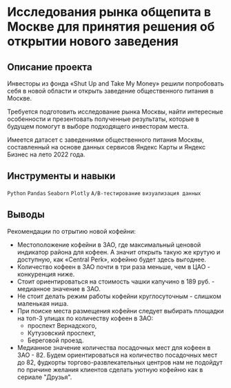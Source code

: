 # Исследования рынка общепита в Москве для принятия решения об открытии нового заведения	

## Описание проекта
Инвесторы из фонда «Shut Up and Take My Money» решили попробовать себя в новой области и открыть заведение общественного питания в Москве.

Требуется подготовить исследование рынка Москвы, найти интересные особенности и презентовать полученные результаты, которые в будущем помогут в выборе подходящего инвесторам места.

Имеется датасет с заведениями общественного питания Москвы, составленный на основе данных сервисов Яндекс Карты и Яндекс Бизнес на лето 2022 года.

## Инструменты и навыки
`Python` `Pandas` `Seaborn` `Plotly` `А/В-тестирование` `визуализация данных`

## Выводы
Рекомендации по отрытию новой кофейни:
- Местоположение кофейни в ЗАО, где максимальный ценовой индикатор района для кофеен. А значит открыть такую же крутую и доступную, как «Central Perk», кофейню будет здесь выгоднее.
- Количество кофеен в ЗАО почти в три раза меньше, чем в ЦАО - конкуренция ниже.
- Стоит ориентироваться на стоимость чашки капучино в 189 руб. - медианное значение в ЗАО.
- Не стоит делать режим работы кофейни круглосуточным - слишком маленькая ниша.
- При поиске места размещения кофейни следует выбирать площадки на топ-3 улицах по количеству кофеен в ЗАО:
    - проспект Вернадского,
    - Кутузовский проспект,
    - Береговой проезд.
- Медианное значение количества посадочных мест для кофеен в ЗАО - 82. Будем ориентироваться на количество посадочных мест до 82, фудкорты торгово-развлекательных центров нам не подойдут по причине желания клиентов сделать уютную кофейню как в сериале "Друзья".
